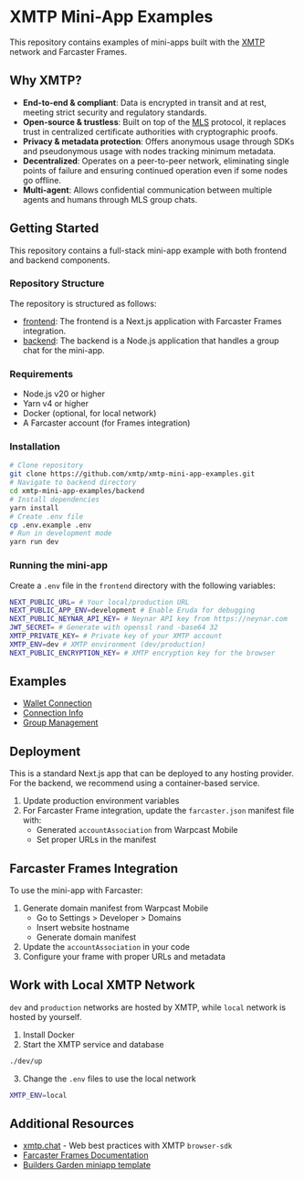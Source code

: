 # XMTP Mini-App Examples

This repository contains examples of mini-apps built with the [XMTP](https://docs.xmtp.org/) network and Farcaster Frames.

## Why XMTP?

- **End-to-end & compliant**: Data is encrypted in transit and at rest, meeting strict security and regulatory standards.
- **Open-source & trustless**: Built on top of the [MLS](https://messaginglayersecurity.rocks/) protocol, it replaces trust in centralized certificate authorities with cryptographic proofs.
- **Privacy & metadata protection**: Offers anonymous usage through SDKs and pseudonymous usage with nodes tracking minimum metadata.
- **Decentralized**: Operates on a peer-to-peer network, eliminating single points of failure and ensuring continued operation even if some nodes go offline.
- **Multi-agent**: Allows confidential communication between multiple agents and humans through MLS group chats.


## Getting Started

This repository contains a full-stack mini-app example with both frontend and backend components.

### Repository Structure

The repository is structured as follows:

- [frontend](./frontend): The frontend is a Next.js application with Farcaster Frames integration.
- [backend](./backend): The backend is a Node.js application that handles a group chat for the mini-app.

### Requirements

- Node.js v20 or higher
- Yarn v4 or higher
- Docker (optional, for local network)
- A Farcaster account (for Frames integration)

### Installation

```bash
# Clone repository
git clone https://github.com/xmtp/xmtp-mini-app-examples.git
# Navigate to backend directory
cd xmtp-mini-app-examples/backend
# Install dependencies
yarn install
# Create .env file
cp .env.example .env
# Run in development mode
yarn run dev
```

### Running the mini-app

Create a `.env` file in the `frontend` directory with the following variables:

```bash
NEXT_PUBLIC_URL= # Your local/production URL
NEXT_PUBLIC_APP_ENV=development # Enable Eruda for debugging
NEXT_PUBLIC_NEYNAR_API_KEY= # Neynar API key from https://neynar.com
JWT_SECRET= # Generate with openssl rand -base64 32
XMTP_PRIVATE_KEY= # Private key of your XMTP account
XMTP_ENV=dev # XMTP environment (dev/production)
NEXT_PUBLIC_ENCRYPTION_KEY= # XMTP encryption key for the browser
```

## Examples

- [Wallet Connection](./frontend/src/examples/WalletConnection.tsx)
- [Connection Info](./frontend/src/examples/ConnectionInfo.tsx)
- [Group Management](./frontend/src/examples/GroupManagement.tsx) 

## Deployment

This is a standard Next.js app that can be deployed to any hosting provider. For the backend, we recommend using a container-based service.

1. Update production environment variables
2. For Farcaster Frame integration, update the `farcaster.json` manifest file with:
   - Generated `accountAssociation` from Warpcast Mobile
   - Set proper URLs in the manifest

## Farcaster Frames Integration

To use the mini-app with Farcaster:

1. Generate domain manifest from Warpcast Mobile
   - Go to Settings > Developer > Domains
   - Insert website hostname
   - Generate domain manifest
2. Update the `accountAssociation` in your code
3. Configure your frame with proper URLs and metadata


## Work with Local XMTP Network

`dev` and `production` networks are hosted by XMTP, while `local` network is hosted by yourself.

1. Install Docker
2. Start the XMTP service and database

```bash
./dev/up
```

3. Change the `.env` files to use the local network

```bash
XMTP_ENV=local
```



## Additional Resources

- [xmtp.chat](https://xmtp.chat) - Web best practices with XMTP `browser-sdk`
- [Farcaster Frames Documentation](https://docs.farcaster.xyz/reference/frames/spec)
- [Builders Garden miniapp template](https://github.com/builders-garden/miniapp-next-template)